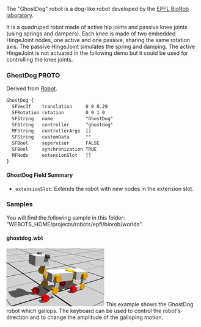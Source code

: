 The "GhostDog" robot is a dog-like robot developed by the [EPFL BioRob laboratory](https://biorob.epfl.ch/).

It is a quadruped robot made of active hip joints and passive knee joints (using springs and dampers).
Each knee is made of two embedded HingeJoint nodes, one active and one passive, sharing the same rotation axis.
The passive HingeJoint simulates the spring and damping.
The active HingeJoint is not actuated in the following demo but it could be used for controlling the knee joints.

### GhostDog PROTO

Derived from [Robot](https://cyberbotics.com/doc/reference/robot).

```
GhostDog {
  SFVec3f    translation     0 0 0.29
  SFRotation rotation        0 0 1 0
  SFString   name            "GhostDog"
  SFString   controller      "ghostdog"
  MFString   controllerArgs  []
  SFString   customData      ""
  SFBool     supervisor      FALSE
  SFBool     synchronization TRUE
  MFNode     extensionSlot   []
}
```

#### GhostDog Field Summary

- `extensionSlot`: Extends the robot with new nodes in the extension slot.

### Samples

You will find the following sample in this folder: "WEBOTS\_HOME/projects/robots/epfl/biorob/worlds".

#### ghostdog.wbt

![ghostdog.png](images/ghostdog/ghostdog.wbt.thumbnail.jpg) This example shows the GhostDog robot which gallops.
The keyboard can be used to control the robot's direction and to change the amplitude of the galloping motion.
